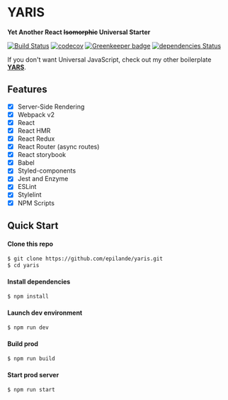 # YARIS
**Yet Another React ~~Isomorphic~~ Universal Starter**

[![Build Status](https://travis-ci.org/epilande/yaris.svg?branch=master)](https://travis-ci.org/epilande/yaris)
[![codecov](https://codecov.io/gh/epilande/yaris/branch/master/graph/badge.svg)](https://codecov.io/gh/epilande/yaris)
[![Greenkeeper badge](https://badges.greenkeeper.io/epilande/yaris.svg)](https://greenkeeper.io/)
[![dependencies Status](https://david-dm.org/epilande/yaris/status.svg)](https://david-dm.org/epilande/yaris)

If you don't want Universal JavaScript, check out my other boilerplate **[YARS](https://github.com/epilande/yars)**.

## Features
- [X] Server-Side Rendering
- [X] Webpack v2
- [X] React
- [X] React HMR
- [X] React Redux
- [X] React Router (async routes)
- [X] React storybook
- [X] Babel
- [X] Styled-components
- [X] Jest and Enzyme
- [X] ESLint
- [X] Stylelint
- [X] NPM Scripts

## Quick Start

#### Clone this repo

```bash
$ git clone https://github.com/epilande/yaris.git
$ cd yaris
```

#### Install dependencies

```bash
$ npm install
```

#### Launch dev environment

```bash
$ npm run dev
```

#### Build prod

```bash
$ npm run build
```

#### Start prod server

```bash
$ npm run start
```

